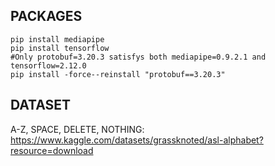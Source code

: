 ## PACKAGES
```
pip install mediapipe 
pip install tensorflow
#Only protobuf=3.20.3 satisfys both mediapipe=0.9.2.1 and tensorflow=2.12.0
pip install -force--reinstall "protobuf==3.20.3" 
```

## DATASET
A-Z, SPACE, DELETE, NOTHING: https://www.kaggle.com/datasets/grassknoted/asl-alphabet?resource=download
